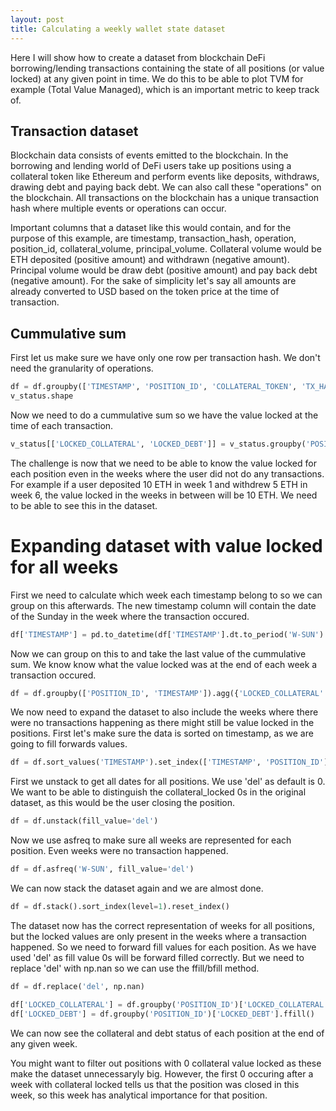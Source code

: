 ```yaml
---
layout: post
title: Calculating a weekly wallet state dataset
---
```

<!--<img src="/images/fulls/01.jpg" class="fit image">-->
Here I will show how to create a dataset from blockchain DeFi borrowing/lending transactions containing the state of all positions (or value locked) at any given point in time. We do this to be able to plot TVM for example (Total Value Managed), which is an important metric to keep track of.

## Transaction dataset

Blockchain data consists of events emitted to the blockchain. In the borrowing and lending world of DeFi users take up positions using a collateral token like Ethereum and perform events like deposits, withdraws, drawing debt and paying back debt. We can also call these "operations" on the blockchain. All transactions on the blockchain has a unique transaction hash where multiple events or operations can occur.

Important columns that a dataset like this would contain, and for the purpose of this example, are timestamp, transaction_hash, operation, position_id, collateral_volume, principal_volume.
Collateral volume would be ETH deposited (positive amount) and withdrawn (negative amount). Principal volume would be draw debt (positive amount) and pay back debt (negative amount).
For the sake of simplicity let's say all amounts are already converted to USD based on the token price at the time of transaction.

## Cummulative sum

First let us make sure we have only one row per transaction hash. We don't need the granularity of operations.

```python
df = df.groupby(['TIMESTAMP', 'POSITION_ID', 'COLLATERAL_TOKEN', 'TX_HASH']).agg({'COLLATERAL': 'sum', 'PRINCIPAL':'sum'}).reset_index()
v_status.shape
```

Now we need to do a cummulative sum so we have the value locked at the time of each transaction.

```python
v_status[['LOCKED_COLLATERAL', 'LOCKED_DEBT']] = v_status.groupby('POSITION_ID')[['COLLATERAL_VOLUME', 'PRINCIPAL_VOLUME']].cumsum()
```

The challenge is now that we need to be able to know the value locked for each position even in the weeks where the user did not do any transactions. For example if a user deposited 10 ETH in week 1 and withdrew 5 ETH in week 6, the value locked in the weeks in between will be 10 ETH. We need to be able to see this in the dataset.

# Expanding dataset with value locked for all weeks

First we need to calculate which week each timestamp belong to so we can group on this afterwards. The new timestamp column will contain the date of the Sunday in the week where the transaction occured.

```python
df['TIMESTAMP'] = pd.to_datetime(df['TIMESTAMP'].dt.to_period('W-SUN').dt.to_timestamp('W-SUN'), utc=True)
```
Now we can group on this to and take the last value of the cummulative sum. We know know what the value locked was at the end of each week a transaction occured.

```python
df = df.groupby(['POSITION_ID', 'TIMESTAMP']).agg({'LOCKED_COLLATERAL':'last', 'LOCKED_DEBT':'last'}).reset_index()
```

We now need to expand the dataset to also include the weeks where there were no transactions happening as there might still be value locked in the positions.
First let's make sure the data is sorted on timestamp, as we are going to fill forwards values.

```python
df = df.sort_values('TIMESTAMP').set_index(['TIMESTAMP', 'POSITION_ID'])
```

First we unstack to get all dates for all positions. We use 'del' as default is 0. We want to be able to distinguish the collateral_locked 0s in the original dataset, as this would be the user closing the position.

```python
df = df.unstack(fill_value='del')
```

Now we use asfreq to make sure all weeks are represented for each position. Even weeks were no transaction happened.

```python
df = df.asfreq('W-SUN', fill_value='del')
```

We can now stack the dataset again and we are almost done.

```python
df = df.stack().sort_index(level=1).reset_index()
```

The dataset now has the correct representation of weeks for all positions, but the locked values are only present in the weeks where a transaction happened. So we need to forward fill values for each position. As we have used 'del' as fill value 0s will be forward filled correctly. But we need to replace 'del' with np.nan so we can use the ffill/bfill method.

```python
df = df.replace('del', np.nan)
```

```python
df['LOCKED_COLLATERAL'] = df.groupby('POSITION_ID')['LOCKED_COLLATERAL'].ffill()
df['LOCKED_DEBT'] = df.groupby('POSITION_ID')['LOCKED_DEBT'].ffill()
```

We can now see the collateral and debt status of each position at the end of any given week.

You might want to filter out positions with 0 collateral value locked as these make the dataset unnecessaryly big. However, the first 0 occuring after a week with collateral locked tells us that the position was closed in this week, so this week has analytical importance for that position.